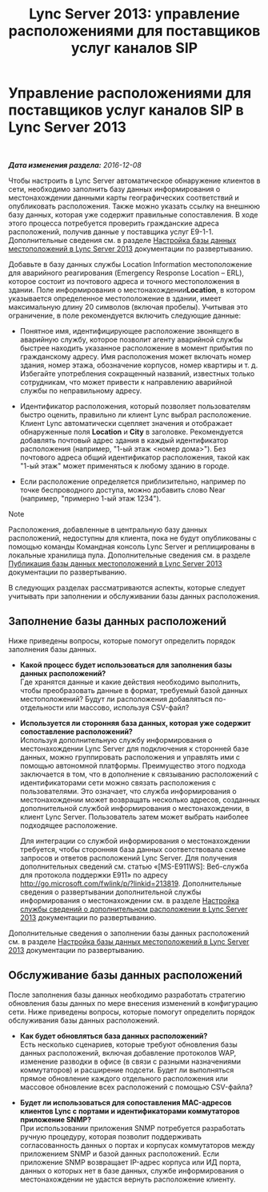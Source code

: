 ﻿---
title: 'Lync Server 2013: управление расположениями для поставщиков услуг каналов SIP'
TOCTitle: Управление расположениями для поставщиков услуг каналов SIP
ms:assetid: d9b33b56-66c2-4dee-b056-faaf98925bf2
ms:mtpsurl: https://technet.microsoft.com/ru-ru/library/Gg398959(v=OCS.15)
ms:contentKeyID: 49311356
ms.date: 12/10/2016
mtps_version: v=OCS.15
ms.translationtype: HT
---

# Управление расположениями для поставщиков услуг каналов SIP в Lync Server 2013

 

_**Дата изменения раздела:** 2016-12-08_

Чтобы настроить в Lync Server автоматическое обнаружение клиентов в сети, необходимо заполнить базу данных информирования о местонахождении данными карты географических соответствий и опубликовать расположения. Также можно указать ссылку на внешнюю базу данных, которая уже содержит правильные сопоставления. В ходе этого процесса потребуется проверить гражданские адреса расположений, получив данные у поставщика услуг E9-1-1. Дополнительные сведения см. в разделе [Настройка базы данных местоположений в Lync Server 2013](lync-server-2013-configure-the-location-database.md) документации по развертыванию.

Добавьте в базу данных службы Location Information местоположение для аварийного реагирования (Emergency Response Location – ERL), которое состоит из почтового адреса и точного местоположения в здании. Поле информирования о местонахождении**Location**, в котором указывается определенное местоположение в здании, имеет максимальную длину 20 символов (включая пробелы). Учитывая это ограничение, в поле рекомендуется включить следующие данные:

  - Понятное имя, идентифицирующее расположение звонящего в аварийную службу, которое позволит агенту аварийной службы быстрее находить указанное расположение в момент прибытия по гражданскому адресу. Имя расположения может включать номер здания, номер этажа, обозначение корпусов, номер квартиры и т. д. Избегайте употребления сокращенный названий, известных только сотрудникам, что может привести к направлению аварийной службы по неправильному адресу.

  - Идентификатор расположения, который позволяет пользователям быстро оценить, правильно ли клиент Lync выбрал расположение. Клиент Lync автоматически сцепляет значения и отображает обнаруженные поля **Location** и **City** в заголовке. Рекомендуется добавлять почтовый адрес здания в каждый идентификатор расположения (например, "1-ый этаж \<номер дома\>"). Без почтового адреса общий идентификатор расположения, такой как "1-ый этаж" может применяться к любому зданию в городе.

  - Если расположение определяется приблизительно, например по точке беспроводного доступа, можно добавить слово Near (например, "примерно 1-ый этаж 1234").

> [!NOTE]  
> Расположения, добавленные в центральную базу данных расположений, недоступны для клиента, пока не будут опубликованы с помощью команды Командная консоль Lync Server и реплицированы в локальные хранилища пула. Дополнительные сведения см. в разделе <a href="lync-server-2013-publish-the-location-database.md">Публикация базы данных местоположений в Lync Server 2013</a> документации по развертыванию.

В следующих разделах рассматриваются аспекты, которые следует учитывать при заполнении и обслуживании базы данных расположения.

## Заполнение базы данных расположений

Ниже приведены вопросы, которые помогут определить порядок заполнения базы данных.

  - **Какой процесс будет использоваться для заполнения базы данных расположений?**  
    Где хранятся данные и какие действия необходимо выполнить, чтобы преобразовать данные в формат, требуемый базой данных местоположений? Будут ли расположения добавляться по-отдельности или массово, используя CSV-файл?

<!-- end list -->

  - **Используется ли сторонняя база данных, которая уже содержит сопоставление расположений?**  
    Используя дополнительную службу информирования о местонахождении Lync Server для подключения к сторонней базе данных, можно группировать расположения и управлять ими с помощью автономной платформы. Преимущество этого подхода заключается в том, что в дополнение к связыванию расположений с идентификаторами сети можно связать расположения с пользователями. Это означает, что служба информирования о местонахождении может возвращать несколько адресов, созданных дополнительной службой информирования о местонахождении, в клиент Lync Server. Пользователь затем может выбрать наиболее подходящее расположение.
    
    Для интеграции со службой информирования о местонахождении требуется, чтобы сторонняя база данных соответствовала схеме запросов и ответов расположений Lync Server. Для получения дополнительных сведений см. статью «\[MS-E911WS\]: Веб-служба для протокола поддержки E911» по адресу <http://go.microsoft.com/fwlink/p/?linkid=213819>. Дополнительные сведения о развертывании дополнительной службы информирования о местонахождении см. в разделе [Настройка службы сведений о дополнительном расположении в Lync Server 2013](lync-server-2013-configure-a-secondary-location-information-service.md) документации по развертыванию.

Дополнительные сведения о заполнении базы данных расположений см. в разделе [Настройка базы данных местоположений в Lync Server 2013](lync-server-2013-configure-the-location-database.md) документации по развертыванию.

## Обслуживание базы данных расположений

После заполнения базы данных необходимо разработать стратегию обновления базы данных по мере внесения изменений в конфигурацию сети. Ниже приведены вопросы, которые помогут определить порядок обслуживания базы данных расположений.

  - **Как будет обновляться база данных расположений?**  
    Есть несколько сценариев, которые требуют обновления базы данных расположений, включая добавление протоколов WAP, изменение разводки в офисе (в связи с разными назначениями коммутаторов) и расширение подсети. Будет ли выполняться прямое обновление каждого отдельного расположения или массовое обновление всех расположений с помощью CSV-файла?

<!-- end list -->

  - **Будет ли использоваться для сопоставления MAC-адресов клиентов Lync с портами и идентификаторами коммутаторов приложение SNMP?**  
    При использовании приложения SNMP потребуется разработать ручную процедуру, которая позволит поддерживать согласованность данных о портах и корпусах коммутаторов между приложением SNMP и базой данных расположений. Если приложение SNMP возвращает IP-адрес корпуса или ИД порта, данных о которых нет в базе данных, службе информирования о местонахождении не удастся вернуть расположение клиенту.

